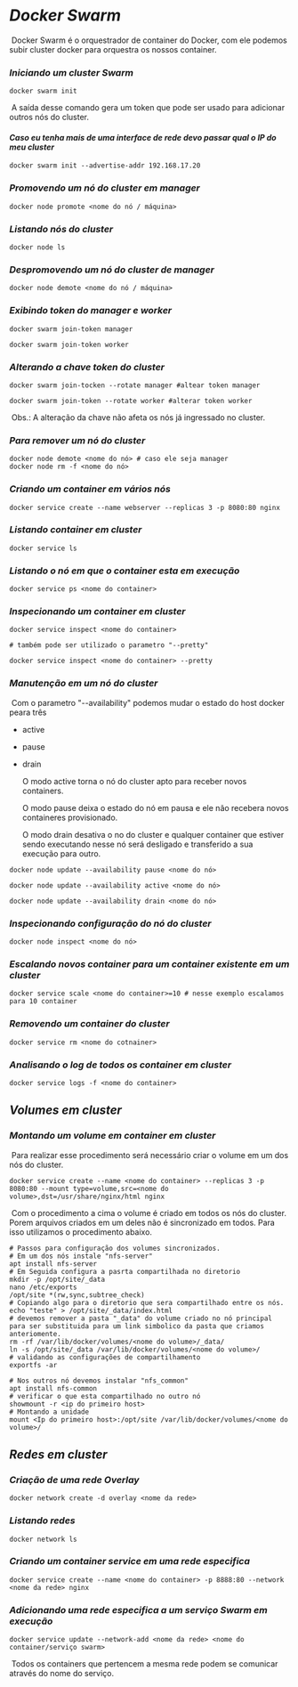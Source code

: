 # ***Docker Swarm***

​	Docker Swarm é o orquestrador de container do Docker, com ele podemos subir cluster docker para orquestra os nossos container.

### ***Iniciando um cluster Swarm***

```shell
docker swarm init
```

​	A saída desse comando gera um token que pode ser usado para adicionar outros nós do cluster.

#### ***Caso eu tenha mais de uma interface de rede devo passar qual o IP do meu cluster***

```shell
docker swarm init --advertise-addr 192.168.17.20
```

### ***Promovendo um nó do cluster em manager***

```shell
docker node promote <nome do nó / máquina>
```

### ***Listando nós do cluster***

```shell
docker node ls	
```

### ***Despromovendo um nó do cluster de manager***

```shell
docker node demote <nome do nó / máquina>
```

### ***Exibindo token do manager e worker***

```shell
docker swarm join-token manager

docker swarm join-token worker	
```

### ***Alterando a chave token do cluster***

```shell
docker swarm join-tocken --rotate manager #altear token manager

docker swarm join-token --rotate worker #alterar token worker
```

​	Obs.: A alteração da chave não afeta os nós já ingressado no cluster.

### ***Para remover um nó do cluster***

```shell
docker node demote <nome do nó> # caso ele seja manager
docker node rm -f <nome do nó>
```

### ***Criando um container em vários nós***

```shell
docker service create --name webserver --replicas 3 -p 8080:80 nginx
```

### ***Listando container em cluster***

```shell
docker service ls
```

### ***Listando o nó em que o container esta em execução***

```shell
docker service ps <nome do container>
```

### ***Inspecionando um container em cluster***

```shell
docker service inspect <nome do container> 

# também pode ser utilizado o parametro "--pretty"

docker service inspect <nome do container> --pretty
```

### ***Manutenção em um nó do cluster***

​	Com o parametro "--availability" podemos mudar o estado do host docker peara três

- active

- pause

- drain

  O modo active torna o nó do cluster apto para receber novos containers.

  O modo pause deixa o estado do nó em pausa e ele não recebera novos containeres provisionado.

  O modo drain desativa o no do cluster e qualquer container que estiver sendo executando nesse nó será desligado e transferido a sua execução para outro.

```shell
docker node update --availability pause <nome do nó>

docker node update --availability active <nome do nó>

docker node update --availability drain <nome do nó>
```

### ***Inspecionando configuração do nó do cluster***

```shell
docker node inspect <nome do nó>
```

### ***Escalando novos container para um container existente em um cluster***

```shell
docker service scale <nome do container>=10 # nesse exemplo escalamos para 10 container 
```

### ***Removendo um container do cluster***

```shell
docker service rm <nome do cotnainer>
```

### ***Analisando o log de todos os container em cluster***

```shell
docker service logs -f <nome do container>
```

## ***Volumes em cluster***

### ***Montando um volume em container em cluster***

​	Para realizar esse procedimento será necessário criar o volume em um dos nós do cluster. 

```shell
docker service create --name <nome do container> --replicas 3 -p 8080:80 --mount type=volume,src=<nome do volume>,dst=/usr/share/nginx/html nginx
```

​	Com o procedimento a cima o volume é criado em todos os nós do cluster. Porem arquivos criados em um deles não é sincronizado em todos. Para isso utilizamos o procedimento abaixo.

```shell
# Passos para configuração dos volumes sincronizados.
# Em um dos nós instale "nfs-server"
apt install nfs-server
# Em Seguida configura a pasrta compartilhada no diretorio 
mkdir -p /opt/site/_data
nano /etc/exports
/opt/site *(rw,sync,subtree_check)
# Copiando algo para o diretorio que sera compartilhado entre os nós.
echo "teste" > /opt/site/_data/index.html
# devemos remover a pasta "_data" do volume criado no nó principal para ser substituida para um link simbolico da pasta que criamos anteriomente.
rm -rf /var/lib/docker/volumes/<nome do volume>/_data/
ln -s /opt/site/_data /var/lib/docker/volumes/<nome do volume>/
# validando as configurações de compartilhamento
exportfs -ar

# Nos outros nó devemos instalar "nfs_common"
apt install nfs-common
# verificar o que esta compartilhado no outro nó
showmount -r <ip do primeiro host>
# Montando a unidade
mount <Ip do primeiro host>:/opt/site /var/lib/docker/volumes/<nome do volume>/
```

## ***Redes em cluster***

### ***Criação de uma rede Overlay***

```shell
docker network create -d overlay <nome da rede>
```

### ***Listando redes***

```shell
docker network ls
```

### ***Criando um container service em uma rede especifica***

```shell
docker service create --name <nome do container> -p 8888:80 --network <nome da rede> nginx
```

### ***Adicionando uma rede especifica a um serviço Swarm em execução***

```shell
docker service update --network-add <nome da rede> <nome do container/serviço swarm>
```

​	Todos os containers que pertencem a mesma rede podem se comunicar através do nome do serviço.